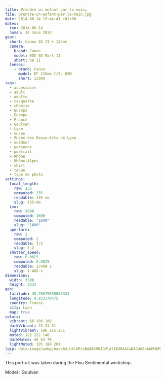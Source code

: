 ```yaml
---
title: Prendre un enfant par la main…
file: prendre-un-enfant-par-la-main.jpg
date: 2014-06-14 15:44:41 +01:00
dates:
  iso: 2014-06-14
  human: 14 June 2014
gear:
  short: Canon 5D II + 135mm
  camera:
    brand: Canon
    model: EOS 5D Mark II
    short: 5D II
  lenses:
    - brand: Canon
      model: EF 135mm f/2L USM
      short: 135mm
tags:
  - accessoire
  - adult
  - adulte
  - casquette
  - chemise
  - Europa
  - Europe
  - France
  - Goulven
  - Lyon
  - musée
  - Musée des Beaux-Arts de Lyon
  - outdoor
  - personne
  - portrait
  - Rhône
  - Rhône-Alpes
  - shirt
  - tenue
  - type de photo
settings:
  focal_length:
    raw: 135
    computed: 135
    readable: 135 mm
    slug: 135-mm
  iso:
    raw: 1600
    computed: 1600
    readable: "1600"
    slug: "1600"
  aperture:
    raw: 2
    computed: 2
    readable: ƒ/2
    slug: f-2
  shutter_speed:
    raw: 0.0025
    computed: 0.0025
    readable: 1/400 s
    slug: 1-400-s
dimensions:
  width: 3500
  height: 2333
geo:
  latitude: 45.76679698833333
  longitude: 4.833170475
  country: France
  city: Lyon
  map: true
colors:
  vibrant: 66 108 180
  darkVibrant: 23 31 51
  lightVibrant: 196 215 251
  muted: 122 122 146
  darkMuted: 44 54 76
  lightMuted: 195 188 201
lqip: data:image/webp;base64,UklGRloBAABXRUJQVlA4IE4BAACwDACdASpkAEMAP22my1i0rb0vMHnKW6AtiWMAy6RWgOR+XFRHpMwAv6QmaCBar5/KPiYrd3iGqMOp73ekm6Ni90jSm/7G7yCdSjOTTMv4596nOwo/MUPomutRnGZV1PMf7tSYNxuAAWyja2LGYAD+58r4qim91s++bZjkW8KlzNG1x1tcZ1/8aN8LhY5MHvsxMz1vikbMh5HCcirmh0ky0XSa0Z9lrpLPyhrdXhT6DsEkxV6lOudBUKeN+oyniq6g8KYLj/qas4ikHW6D48W82Z6gii2ZtSVeuc2CpOsBE6FZUvJaG8m+hEdwJ4R+M+Hav24NL89FgY+6gDHe+GMB8aLuMIXcWlGYTjRRjnTjAJuaKfJ1kgpuecMHJONaYqZGYmGhIAZh9aRuP0Nok159jNZpGcubAJJ7H0F7RFa4t7kwN+ex4JVI4rtLwAAA
---
```


This portrait was taken during the Flou Sentimental workshop.

Model : Goulven
